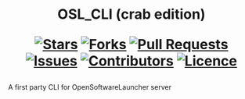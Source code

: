 <h1 align="center">

OSL_CLI (crab edition)

  
  [![Stars](https://img.shields.io/github/stars/DeclanChidlow/Template?style=flat-square&logoColor=white)](https://github.com/ktwrd/rust-opensoftwarelauncher/stargazers)
  [![Forks](https://img.shields.io/github/forks/DeclanChidlow/Template?style=flat-square&logoColor=white)](https://github.com/DeclanChidlow/Template/network/members)
  [![Pull Requests](https://img.shields.io/github/issues-pr/DeclanChidlow/Template?style=flat-square&logoColor=white)](https://github.com/DeclanChidlow/Template/pulls)
  [![Issues](https://img.shields.io/github/issues/DeclanChidlow/Template?style=flat-square&logoColor=white)](https://github.com/DeclanChidlow/Template/issues)
  [![Contributors](https://img.shields.io/github/contributors/DeclanChidlow/Template?style=flat-square&logoColor=white)](https://github.com/DeclanChidlow/Template/graphs/contributors)
  [![Licence](https://img.shields.io/github/license/DeclanChidlow/Template?style=flat-square&logoColor=white)](https://github.com/DeclanChidlow/Template/blob/main/LICENCE)
</h1>

A first party CLI for OpenSoftwareLauncher server
